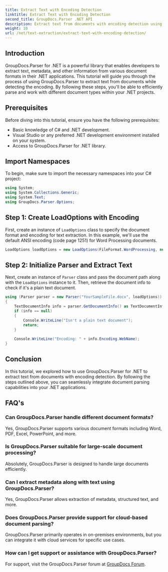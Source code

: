```yaml
---
title: Extract Text with Encoding Detection
linktitle: Extract Text with Encoding Detection
second_title: GroupDocs.Parser .NET API
description: Extract text from documents with encoding detection using GroupDocs.Parser for .NET. Efficiently parse various formats in your .NET applications.
weight: 10
url: /net/text-extraction/extract-text-with-encoding-detection/
---
```

## Introduction
GroupDocs.Parser for .NET is a powerful library that enables developers to extract text, metadata, and other information from various document formats in their .NET applications. This tutorial will guide you through the process of using GroupDocs.Parser to extract text from documents while detecting the encoding. By following these steps, you'll be able to efficiently parse and work with different document types within your .NET projects.
## Prerequisites
Before diving into this tutorial, ensure you have the following prerequisites:
- Basic knowledge of C# and .NET development.
- Visual Studio or any preferred .NET development environment installed on your system.
- Access to GroupDocs.Parser for .NET library.

## Import Namespaces
To begin, make sure to import the necessary namespaces into your C# project:
```csharp
using System;
using System.Collections.Generic;
using System.Text;
using GroupDocs.Parser.Options;
```
## Step 1: Create LoadOptions with Encoding
First, create an instance of `LoadOptions` class to specify the document format and encoding for text extraction. In this example, we'll use the default ANSI encoding (code page 1251) for Word Processing documents.
```csharp
LoadOptions loadOptions = new LoadOptions(FileFormat.WordProcessing, null, null, Encoding.GetEncoding(1251));
```
## Step 2: Initialize Parser and Extract Text
Next, create an instance of `Parser` class and pass the document path along with the `LoadOptions` instance to it. Then, retrieve the document info to check if it's a plain text document.
```csharp
using (Parser parser = new Parser("YourSampleFile.docx", loadOptions))
{
    TextDocumentInfo info = parser.GetDocumentInfo() as TextDocumentInfo;
    if (info == null)
    {
        Console.WriteLine("Isn't a plain text document");
        return;
    }
    
    Console.WriteLine("Encoding: " + info.Encoding.WebName);
}
```

## Conclusion
In this tutorial, we explored how to use GroupDocs.Parser for .NET to extract text from documents with encoding detection. By following the steps outlined above, you can seamlessly integrate document parsing capabilities into your .NET applications.

## FAQ's
### Can GroupDocs.Parser handle different document formats?
Yes, GroupDocs.Parser supports various document formats including Word, PDF, Excel, PowerPoint, and more.
### Is GroupDocs.Parser suitable for large-scale document processing?
Absolutely, GroupDocs.Parser is designed to handle large documents efficiently.
### Can I extract metadata along with text using GroupDocs.Parser?
Yes, GroupDocs.Parser allows extraction of metadata, structured text, and more.
### Does GroupDocs.Parser provide support for cloud-based document parsing?
GroupDocs.Parser primarily operates in on-premises environments, but you can integrate it with cloud services for specific use cases.
### How can I get support or assistance with GroupDocs.Parser?
For support, visit the GroupDocs.Parser forum at [GroupDocs Forum](https://forum.groupdocs.com/c/parser/17).
